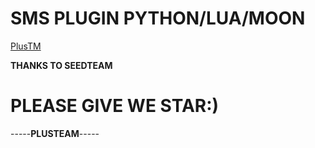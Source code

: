 
# SMS PLUGIN PYTHON/LUA/MOON

[PlusTM](https://telegram.me/PlusTM)

**THANKS TO SEEDTEAM**

# PLEASE GIVE WE STAR:)

-----**PLUSTEAM**-----
